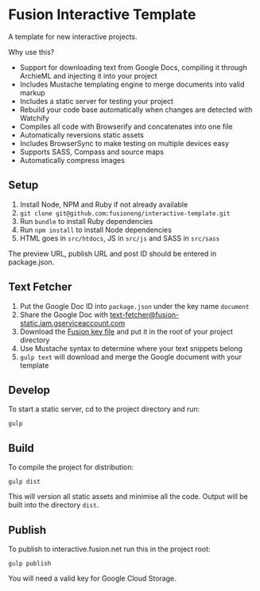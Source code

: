 Fusion Interactive Template
===========================
A template for new interactive projects.

Why use this?
- Support for downloading text from Google Docs, compiling it through ArchieML and injecting it into your project
- Includes Mustache templating engine to merge documents into valid markup
- Includes a static server for testing your project
- Rebuild your code base automatically when changes are detected with Watchify
- Compiles all code with Browserify and concatenates into one file
- Automatically reversions static assets
- Includes BrowserSync to make testing on multiple devices easy
- Supports SASS, Compass and source maps
- Automatically compress images

Setup
-----
1. Install Node, NPM and Ruby if not already available
2. `git clone git@github.com:fusioneng/interactive-template.git`
3. Run `bundle` to install Ruby dependencies
4. Run `npm install` to install Node dependencies
5. HTML goes in `src/htdocs`, JS in `src/js` and SASS in `src/sass`

The preview URL, publish URL and post ID should be entered in package.json.

Text Fetcher
------------
1. Put the Google Doc ID into `package.json` under the key name `document`
2. Share the Google Doc with text-fetcher@fusion-static.iam.gserviceaccount.com
3. Download the [Fusion key file][key-file] and put it in the root of your project directory
4. Use Mustache syntax to determine where your text snippets belong
5. `gulp text` will download and merge the Google document with your template

Develop
-------
To start a static server, cd to the project directory and run:

	gulp

Build
-----
To compile the project for distribution:

	gulp dist

This will version all static assets and minimise all the code. Output will be built into the directory `dist`.

Publish
-------
To publish to interactive.fusion.net run this in the project root:

	gulp publish

You will need a valid key for Google Cloud Storage.

[key-file]: https://drive.google.com/a/fusion.net/file/d/0B-o9W3rDNbkoT3BxQ0RST1BwS2s/view?usp=sharing